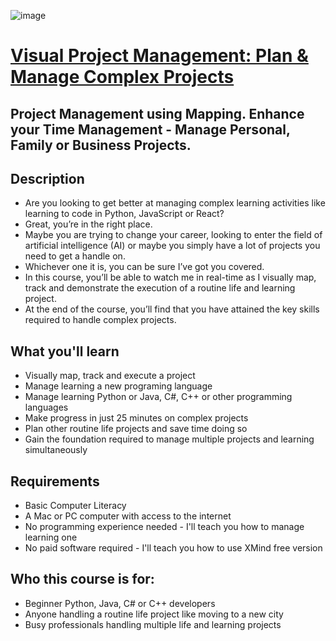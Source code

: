 ![image](https://user-images.githubusercontent.com/51442719/172713584-45ac160b-2d47-49c9-9f97-beb43f24685b.png)

# [Visual Project Management: Plan & Manage Complex Projects](https://www.udemy.com/course/handle-complex-learning-python-java-or-doing-projects-using-mapping/)
## Project Management using Mapping. Enhance your Time Management - Manage Personal, Family or Business Projects.

## Description
- Are you looking to get better at managing complex learning activities like learning to code in Python, JavaScript or React?
- Great, you’re in the right place.
- Maybe you are trying to change your career, looking to enter the field of artificial intelligence (AI) or maybe you simply have a lot of projects you need to get a handle on.
- Whichever one it is, you can be sure I’ve got you covered.
- In this course, you’ll be able to watch me in real-time as I visually map, track and demonstrate the execution of a routine life and learning project.
- At the end of the course, you’ll find that you have attained the key skills required to handle complex projects.

## What you'll learn
- Visually map, track and execute a project
- Manage learning a new programing language
- Manage learning Python or Java, C#, C++ or other programming languages
- Make progress in just 25 minutes on complex projects
- Plan other routine life projects and save time doing so
- Gain the foundation required to manage multiple projects and learning simultaneously

## Requirements
- Basic Computer Literacy
- A Mac or PC computer with access to the internet
- No programming experience needed - I'll teach you how to manage learning one
- No paid software required - I'll teach you how to use XMind free version

## Who this course is for:
- Beginner Python, Java, C# or C++ developers
- Anyone handling a routine life project like moving to a new city
- Busy professionals handling multiple life and learning projects

